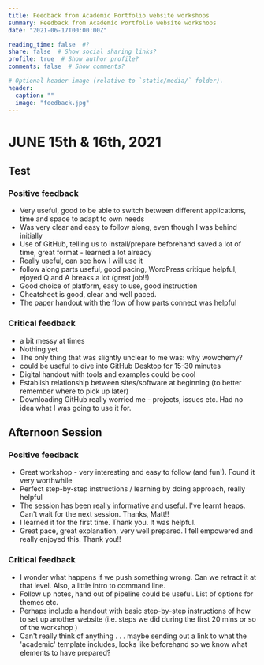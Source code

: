 ```yaml
---
title: Feedback from Academic Portfolio website workshops 
summary: Feedback from Academic Portfolio website workshops 
date: "2021-06-17T00:00:00Z"

reading_time: false  #?
share: false  # Show social sharing links?
profile: true  # Show author profile?
comments: false  # Show comments?

# Optional header image (relative to `static/media/` folder).
header:
  caption: ""
  image: "feedback.jpg"
---
```

# JUNE 15th & 16th, 2021

## Test

### Positive feedback
- Very useful, good to be able to switch between different applications, time and space to adapt to own needs
- Was very clear and easy to follow along, even though I was behind initially
- Use of GitHub, telling us to install/prepare beforehand saved a lot of time, great format - learned a lot already
- Really useful, can see how I will use it
- follow along parts useful, good pacing, WordPress critique helpful, ejoyed Q and A breaks a lot (great job!!)
- Good choice of platform, easy to use, good instruction
- Cheatsheet is good, clear and well paced.
- The paper handout with the flow of how parts connect was helpful

### Critical feedback
- a bit messy at times
- Nothing yet 
- The only thing that was slightly unclear to me was: why wowchemy? 
- could be useful to dive into GitHub Desktop for 15-30 minutes
- Digital handout with tools and examples could be cool
- Establish relationship between sites/software at beginning (to better remember where to pick up later)
- Downloading GitHub really worried me - projects, issues etc. Had no idea what I was going to use it for.

## Afternoon Session

### Positive feedback
- Great workshop - very interesting and easy to follow (and fun!). Found it very worthwhile
- Perfect step-by-step instructions / learning by doing approach, really helpful
- The session has been really informative and useful. I've learnt heaps. Can't wait for the next session. Thanks, Matt!!
- I learned it for the first time. Thank you. It was helpful.
- Great pace, great explanation, very well prepared. I fell empowered and really enjoyed this. Thank you!!

### Critical feedback
- I wonder what happens if we push something wrong. Can we retract it at that level. Also, a little intro to command line.
- Follow up notes, hand out of pipeline could be useful. List of options for themes etc. 
- Perhaps include a handout with basic step-by-step instructions of how to set up another website (i.e. steps we did during the first 20 mins or so of the workshop )
- Can't really think of anything . . . maybe sending out a link to what the 'academic' template includes, looks like beforehand so we know what elements to have prepared? 

